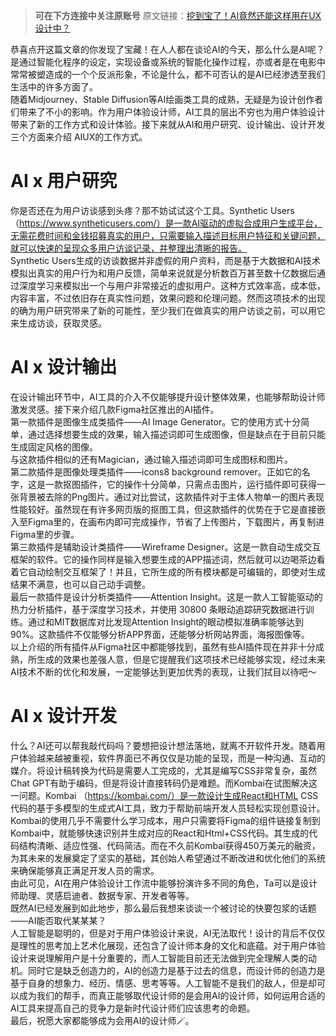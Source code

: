 <blockquote>
<p><strong>可在下方连接中关注原账号</strong> 
原文链接：<a href="https://mp.weixin.qq.com/s/1KS-_ahQBS46mqc-nZgMGQ">挖到宝了！AI竟然还能这样用在UX设计中？</a></p>
</blockquote>
<p><img src="https://cdn.nlark.com/yuque/0/2023/png/275935/1699277121842-64a98ea4-54a2-4c09-8f63-151121a23e5f.png#averageHue=%236e7158&amp;clientId=uc9c0cbb8-17f0-4&amp;from=paste&amp;id=ud22f5793&amp;originHeight=1053&amp;originWidth=1035&amp;originalType=url&amp;ratio=2&amp;rotation=0&amp;showTitle=false&amp;status=done&amp;style=none&amp;taskId=u35faf4b0-6eb2-4758-a758-4ac6f7967e8&amp;title=" alt=""><br><img src="https://cdn.nlark.com/yuque/0/2023/png/275935/1699277121881-c84e7c02-a004-476d-a147-654947f5c71c.png#averageHue=%23251507&amp;clientId=uc9c0cbb8-17f0-4&amp;from=paste&amp;id=ub11fb1a3&amp;originHeight=52&amp;originWidth=1080&amp;originalType=url&amp;ratio=2&amp;rotation=0&amp;showTitle=false&amp;status=done&amp;style=none&amp;taskId=u32d4c1c2-9912-471d-ac88-0d7a969432e&amp;title=" alt=""><br>恭喜点开这篇文章的你发现了宝藏！在人人都在谈论AI的今天，那么什么是AI呢？ 是通过智能化程序的设定，实现设备或系统的智能化操作过程，亦或者是在电影中常常被塑造成的一个个反派形象，不论是什么，都不可否认的是AI已经渗透至我们生活中的许多方面了。<br><img src="https://cdn.nlark.com/yuque/0/2023/jpeg/275935/1699277121888-5cd54952-b2bf-4ef5-9be7-ef1ac5806046.jpeg#averageHue=%23eaeaea&amp;clientId=uc9c0cbb8-17f0-4&amp;from=paste&amp;id=ud3073a85&amp;originHeight=173&amp;originWidth=642&amp;originalType=url&amp;ratio=2&amp;rotation=0&amp;showTitle=false&amp;status=done&amp;style=none&amp;taskId=ud474a621-f0bc-4e0b-aa94-d3386cb1ac0&amp;title=" alt=""><br>随着Midjourney、Stable Diffusion等AI绘画类工具的成熟，无疑是为设计创作者们带来了不小的影响。作为用户体验设计师，AI工具的层出不穷也为用户体验设计带来了新的工作方式和设计体验。接下来就从AI和用户研究、设计输出、设计开发三个方面来介绍 AIUX的工作方式。</p>
<p><a name="s95jU"></a></p>
<h1 id="ai-x-用户研究">AI x 用户研究</h1>
<p>你是否还在为用户访谈感到头疼？那不妨试试这个工具。Synthetic Users（<a href="https://www.syntheticusers.com/%EF%BC%89%E6%98%AF%E4%B8%80%E6%AC%BEAI%E9%A9%B1%E5%8A%A8%E7%9A%84%E8%99%9A%E6%8B%9F%E5%90%88%E6%88%90%E7%94%A8%E6%88%B7%E7%94%9F%E6%88%90%E5%B9%B3%E5%8F%B0%EF%BC%8C%E6%97%A0%E9%9C%80%E8%8A%B1%E8%B4%B9%E6%97%B6%E9%97%B4%E5%92%8C%E9%87%91%E9%92%B1%E6%8B%9B%E5%8B%9F%E7%9C%9F%E5%AE%9E%E7%9A%84%E7%94%A8%E6%88%B7%EF%BC%8C%E5%8F%AA%E9%9C%80%E8%A6%81%E8%BE%93%E5%85%A5%E6%8F%8F%E8%BF%B0%E7%9B%AE%E6%A0%87%E7%94%A8%E6%88%B7%E7%89%B9%E5%BE%81%E5%92%8C%E5%85%B3%E9%94%AE%E9%97%AE%E9%A2%98%EF%BC%8C%E5%B0%B1%E5%8F%AF%E4%BB%A5%E5%BF%AB%E9%80%9F%E7%9A%84%E5%91%88%E7%8E%B0%E4%BC%97%E5%A4%9A%E7%94%A8%E6%88%B7%E8%AE%BF%E8%B0%88%E8%AE%B0%E5%BD%95%EF%BC%8C%E5%B9%B6%E6%95%B4%E7%90%86%E5%87%BA%E6%B8%85%E6%99%B0%E7%9A%84%E6%8A%A5%E5%91%8A%E3%80%82">https://www.syntheticusers.com/）是一款AI驱动的虚拟合成用户生成平台，无需花费时间和金钱招募真实的用户，只需要输入描述目标用户特征和关键问题，就可以快速的呈现众多用户访谈记录，并整理出清晰的报告。</a><br><img src="https://cdn.nlark.com/yuque/0/2023/png/275935/1699277121891-a6317273-4664-4ecd-95d2-1dea5c17c05d.png#averageHue=%233b3c55&amp;clientId=uc9c0cbb8-17f0-4&amp;from=paste&amp;id=u2588ccaa&amp;originHeight=519&amp;originWidth=1080&amp;originalType=url&amp;ratio=2&amp;rotation=0&amp;showTitle=false&amp;status=done&amp;style=none&amp;taskId=u2e4a9200-0bf7-4d5f-b54c-939b98c9913&amp;title=" alt=""><br><img src="https://cdn.nlark.com/yuque/0/2023/png/275935/1699277121827-a8970dfb-150b-4b4d-af1a-b4adbc78f771.png#averageHue=%23faf8ed&amp;clientId=uc9c0cbb8-17f0-4&amp;from=paste&amp;id=u26a31986&amp;originHeight=79&amp;originWidth=1080&amp;originalType=url&amp;ratio=2&amp;rotation=0&amp;showTitle=false&amp;status=done&amp;style=none&amp;taskId=u92da06ee-dbca-4fb4-9e3b-ab3303e3c99&amp;title=" alt=""><br>Synthetic Users生成的访谈数据并非虚假的用户资料，而是基于大数据和AI技术模拟出真实的用户行为和用户反馈，简单来说就是分析数百万甚至数十亿数据后通过深度学习来模拟出一个与用户非常接近的虚拟用户。这种方式效率高，成本低，内容丰富，不过依旧存在真实性问题，效果问题和伦理问题。然而这项技术的出现的确为用户研究带来了新的可能性，至少我们在做真实的用户访谈之前，可以用它来生成访谈，获取灵感。<br><img src="https://cdn.nlark.com/yuque/0/2023/png/275935/1699277122102-3e8e122d-f530-4192-a384-e835fe1f35b0.png#averageHue=%23858988&amp;clientId=uc9c0cbb8-17f0-4&amp;from=paste&amp;id=ud62203ac&amp;originHeight=372&amp;originWidth=1080&amp;originalType=url&amp;ratio=2&amp;rotation=0&amp;showTitle=false&amp;status=done&amp;style=none&amp;taskId=u8afccde2-8133-48ff-9d4b-4667b82de44&amp;title=" alt=""><br><img src="https://cdn.nlark.com/yuque/0/2023/png/275935/1699277122248-68210e35-e6d0-423e-b0a2-993e5184e8f8.png#averageHue=%23f0efe3&amp;clientId=uc9c0cbb8-17f0-4&amp;from=paste&amp;id=u7bb51127&amp;originHeight=79&amp;originWidth=1080&amp;originalType=url&amp;ratio=2&amp;rotation=0&amp;showTitle=false&amp;status=done&amp;style=none&amp;taskId=u6c0f4133-585a-449c-89d0-c052d341978&amp;title=" alt="">
<a name="Kc74Z"></a></p>
<h1 id="ai-x-设计输出">AI x 设计输出</h1>
<p>在设计输出环节中，AI工具的介入不仅能够提升设计整体效果，也能够帮助设计师激发灵感。接下来介绍几款Figma社区推出的AI插件。<br>第一款插件是图像生成类插件——AI Image Generator。它的使用方式十分简单，通过选择想要生成的效果，输入描述词即可生成图像，但是缺点在于目前只能生成固定风格的图像。<br><img src="https://cdn.nlark.com/yuque/0/2023/png/275935/1699277122265-70ff7a47-b18b-471b-961d-701a639fb579.png#averageHue=%2369aeae&amp;clientId=uc9c0cbb8-17f0-4&amp;from=paste&amp;id=u9b26a66a&amp;originHeight=995&amp;originWidth=1080&amp;originalType=url&amp;ratio=2&amp;rotation=0&amp;showTitle=false&amp;status=done&amp;style=none&amp;taskId=udab415be-7f05-4e78-a71a-f68cb033845&amp;title=" alt=""><br><img src="https://cdn.nlark.com/yuque/0/2023/png/275935/1699277122299-1e76137d-3e61-409d-b666-4dbd89e51827.png#averageHue=%23f3f2e6&amp;clientId=uc9c0cbb8-17f0-4&amp;from=paste&amp;id=u8aeea67c&amp;originHeight=79&amp;originWidth=1080&amp;originalType=url&amp;ratio=2&amp;rotation=0&amp;showTitle=false&amp;status=done&amp;style=none&amp;taskId=u53cc58f7-b55e-46fb-b41f-5786695ee8d&amp;title=" alt=""><br>与这款插件相似的还有Magician，通过输入描述词即可生成图标和图片。<br><img src="https://cdn.nlark.com/yuque/0/2023/png/275935/1699277122446-5a120ee1-2ced-44db-b45f-8ec3ddf71ad2.png#averageHue=%23e1e1e0&amp;clientId=uc9c0cbb8-17f0-4&amp;from=paste&amp;id=u426d6705&amp;originHeight=975&amp;originWidth=1080&amp;originalType=url&amp;ratio=2&amp;rotation=0&amp;showTitle=false&amp;status=done&amp;style=none&amp;taskId=uc0c03ecf-181a-4028-94e8-c32d7123176&amp;title=" alt=""><br><img src="https://cdn.nlark.com/yuque/0/2023/png/275935/1699277122587-6cc256ee-bd50-445d-aeae-d6f7fc63b986.png#averageHue=%23f6f4e8&amp;clientId=uc9c0cbb8-17f0-4&amp;from=paste&amp;id=uce90c34e&amp;originHeight=79&amp;originWidth=1080&amp;originalType=url&amp;ratio=2&amp;rotation=0&amp;showTitle=false&amp;status=done&amp;style=none&amp;taskId=u22a01d15-8d38-4138-95ce-f9e49c12922&amp;title=" alt=""><br>第二款插件是图像处理类插件——icons8 background remover。正如它的名字，这是一款抠图插件，它的操作十分简单，只需点击图片，运行插件即可获得一张背景被去除的Png图片。通过对比尝试，这款插件对于主体人物单一的图片表现性能较好。虽然现在有许多网页版的抠图工具，但这款插件的优势在于它是直接嵌入至Figma里的，在画布内即可完成操作，节省了上传图片，下载图片，再复制进Figma里的步骤。<br><img src="https://cdn.nlark.com/yuque/0/2023/png/275935/1699277122534-bbe83f23-4d10-48ba-93b3-38a49bc8897b.png#averageHue=%23beccaf&amp;clientId=uc9c0cbb8-17f0-4&amp;from=paste&amp;id=u326610c2&amp;originHeight=575&amp;originWidth=1080&amp;originalType=url&amp;ratio=2&amp;rotation=0&amp;showTitle=false&amp;status=done&amp;style=none&amp;taskId=ub440d445-aaad-41e9-bc52-9566a54d231&amp;title=" alt=""><br><img src="https://cdn.nlark.com/yuque/0/2023/png/275935/1699277122592-8e40e971-54d2-4017-b116-24afadb1b217.png#averageHue=%23f7f5ea&amp;clientId=uc9c0cbb8-17f0-4&amp;from=paste&amp;id=u2be62fea&amp;originHeight=79&amp;originWidth=1080&amp;originalType=url&amp;ratio=2&amp;rotation=0&amp;showTitle=false&amp;status=done&amp;style=none&amp;taskId=u8ac87330-4c17-4d43-a8e9-b22478126e7&amp;title=" alt=""><br>第三款插件是辅助设计类插件——Wireframe Designer。这是一款自动生成交互框架的软件。它的操作同样是输入想要生成的APP描述词，然后就可以边喝茶边看着它自动绘制交互框架了！并且，它所生成的所有模块都是可编辑的，即使对生成结果不满意，也可以自己动手调整。<br><img src="https://cdn.nlark.com/yuque/0/2023/png/275935/1699277122908-1c1adbc1-a4cc-4887-95d3-ec0053ed7767.png#averageHue=%23f0f0f0&amp;clientId=uc9c0cbb8-17f0-4&amp;from=paste&amp;id=u8dc760bc&amp;originHeight=667&amp;originWidth=1080&amp;originalType=url&amp;ratio=2&amp;rotation=0&amp;showTitle=false&amp;status=done&amp;style=none&amp;taskId=ua16726fb-0bbe-44dd-9c15-74e31d144c8&amp;title=" alt=""><br><img src="https://cdn.nlark.com/yuque/0/2023/png/275935/1699277122961-60bee660-5d8c-4877-82e8-b9ae0f6317d4.png#averageHue=%23f9f7eb&amp;clientId=uc9c0cbb8-17f0-4&amp;from=paste&amp;id=ua1d5967b&amp;originHeight=79&amp;originWidth=1080&amp;originalType=url&amp;ratio=2&amp;rotation=0&amp;showTitle=false&amp;status=done&amp;style=none&amp;taskId=uff083907-4ebc-4a4d-8c28-782b5759233&amp;title=" alt=""><br><img src="https://cdn.nlark.com/yuque/0/2023/png/275935/1699277123072-df1ef8fa-a551-4312-900f-62854bd238af.png#averageHue=%23f3f3f3&amp;clientId=uc9c0cbb8-17f0-4&amp;from=paste&amp;id=u33902892&amp;originHeight=659&amp;originWidth=1080&amp;originalType=url&amp;ratio=2&amp;rotation=0&amp;showTitle=false&amp;status=done&amp;style=none&amp;taskId=u4cb9d190-38f4-4b2a-9c92-a8dc1e6e7b2&amp;title=" alt=""><br><img src="https://cdn.nlark.com/yuque/0/2023/png/275935/1699277123086-6eadb877-02a0-4531-885b-cc4a850b5fb5.png#averageHue=%23f3f1e6&amp;clientId=uc9c0cbb8-17f0-4&amp;from=paste&amp;id=u6659d79d&amp;originHeight=79&amp;originWidth=1080&amp;originalType=url&amp;ratio=2&amp;rotation=0&amp;showTitle=false&amp;status=done&amp;style=none&amp;taskId=ub7a03546-8ad6-4cac-b2f5-2e7a31bcc00&amp;title=" alt=""><br>最后一款插件是设计分析类插件——Attention Insight。这是一款人工智能驱动的热力分析插件，基于深度学习技术，并使用 30800 条眼动追踪研究数据进行训练。通过和MIT数据库对比发现Attention Insight的眼动模拟准确率能够达到90%。这款插件不仅能够分析APP界面，还能够分析网站界面，海报图像等。<br><img src="https://cdn.nlark.com/yuque/0/2023/png/275935/1699277123069-bdc13140-d1f4-4f25-8fe2-889725d50f3a.png#averageHue=%23bbd3e3&amp;clientId=uc9c0cbb8-17f0-4&amp;from=paste&amp;id=u06fb7ee3&amp;originHeight=677&amp;originWidth=1080&amp;originalType=url&amp;ratio=2&amp;rotation=0&amp;showTitle=false&amp;status=done&amp;style=none&amp;taskId=uaf3686f7-b1ac-472f-a22f-2931752d09d&amp;title=" alt=""><br><img src="https://cdn.nlark.com/yuque/0/2023/png/275935/1699277123284-d050f0c2-ad28-49ea-9e9b-02e51aef5346.png#averageHue=%23faf8ec&amp;clientId=uc9c0cbb8-17f0-4&amp;from=paste&amp;id=ud0904dea&amp;originHeight=79&amp;originWidth=1080&amp;originalType=url&amp;ratio=2&amp;rotation=0&amp;showTitle=false&amp;status=done&amp;style=none&amp;taskId=uc3350d92-01de-4aef-9a6f-2e8491d2e13&amp;title=" alt=""><br><img src="https://cdn.nlark.com/yuque/0/2023/png/275935/1699277123449-d84e1c84-5859-41ed-9b35-9e0f4857b551.png#averageHue=%23cac487&amp;clientId=uc9c0cbb8-17f0-4&amp;from=paste&amp;id=u906c98d2&amp;originHeight=523&amp;originWidth=1080&amp;originalType=url&amp;ratio=2&amp;rotation=0&amp;showTitle=false&amp;status=done&amp;style=none&amp;taskId=u2f9b7c27-aacb-4ab2-a5ac-d7db9c6a0c0&amp;title=" alt=""><br><img src="https://cdn.nlark.com/yuque/0/2023/png/275935/1699277123489-e13e38c2-6166-475a-8a6a-87169e71a446.png#averageHue=%23f4f2e6&amp;clientId=uc9c0cbb8-17f0-4&amp;from=paste&amp;id=ubb47dc63&amp;originHeight=79&amp;originWidth=1080&amp;originalType=url&amp;ratio=2&amp;rotation=0&amp;showTitle=false&amp;status=done&amp;style=none&amp;taskId=uc4fb4631-5f90-4dae-87b7-81cdfbb2528&amp;title=" alt=""><br>以上介绍的所有插件从Figma社区中都能够找到，虽然有些AI插件现在并非十分成熟，所生成的效果也差强人意，但是它提醒我们这项技术已经能够实现，经过未来AI技术不断的优化和发展，一定能够达到更加优秀的表现，让我们拭目以待吧～
<a name="lE684"></a></p>
<h1 id="ai-x-设计开发">AI x 设计开发</h1>
<p>什么？AI还可以帮我敲代码吗？要想把设计想法落地，就离不开软件开发。随着用户体验越来越被重视，软件界面已不再仅仅是功能的呈现，而是一种沟通、互动的媒介。将设计稿转换为代码是需要人工完成的，尤其是编写CSS非常复杂，虽然Chat GPT有助于编码，但是将设计直接转码仍是难题。而Kombai在试图解决这一问题。Kombai （<a href="https://kombai.com/%EF%BC%89%E6%98%AF%E4%B8%80%E6%AC%BE%E8%AE%BE%E8%AE%A1%E7%94%9F%E6%88%90React%E5%92%8CHTML">https://kombai.com/）是一款设计生成React和HTML</a> CSS代码的基于多模型的生成式AI工具，致力于帮助前端开发人员轻松实现创意设计。<br><img src="https://cdn.nlark.com/yuque/0/2023/png/275935/1699277123429-430083f6-d672-4dc9-95a2-d1d1734f3008.png#averageHue=%235d4722&amp;clientId=uc9c0cbb8-17f0-4&amp;from=paste&amp;id=u1b5e0960&amp;originHeight=521&amp;originWidth=1080&amp;originalType=url&amp;ratio=2&amp;rotation=0&amp;showTitle=false&amp;status=done&amp;style=none&amp;taskId=u89fff5b6-38fd-48af-a210-af328cd893f&amp;title=" alt=""><br><img src="https://cdn.nlark.com/yuque/0/2023/png/275935/1699277123618-7e193ba3-8093-4065-91e2-bad85726925f.png#averageHue=%23fdfbef&amp;clientId=uc9c0cbb8-17f0-4&amp;from=paste&amp;id=u1d851df0&amp;originHeight=79&amp;originWidth=1080&amp;originalType=url&amp;ratio=2&amp;rotation=0&amp;showTitle=false&amp;status=done&amp;style=none&amp;taskId=u982f8fb0-d083-4923-a460-95a3e56dc05&amp;title=" alt=""><br>Kombai的使用几乎不需要什么学习成本，用户只需要将Figma的组件链接复制到Kombai中，就能够快速识别并生成对应的React和Html+CSS代码。其生成的代码结构清晰、适应性强、代码简洁。而在不久前Kombai获得450万美元的融资，为其未来的发展奠定了坚实的基础，其创始人希望通过不断改进和优化他们的系统来确保能够真正满足开发人员的需求。<br><img src="https://cdn.nlark.com/yuque/0/2023/png/275935/1699277123602-bd575e4b-9861-4bc9-854a-ebea7fd6746e.png#averageHue=%23368557&amp;clientId=uc9c0cbb8-17f0-4&amp;from=paste&amp;id=ub77713cb&amp;originHeight=555&amp;originWidth=1080&amp;originalType=url&amp;ratio=2&amp;rotation=0&amp;showTitle=false&amp;status=done&amp;style=none&amp;taskId=u45fbb41c-efd4-4fda-88dd-b584dccd7f8&amp;title=" alt=""><br><img src="https://cdn.nlark.com/yuque/0/2023/png/275935/1699277123877-c7e22566-c85b-4fda-9831-439392cf83bb.png#averageHue=%23f3f1e5&amp;clientId=uc9c0cbb8-17f0-4&amp;from=paste&amp;id=u73ba38d4&amp;originHeight=79&amp;originWidth=1080&amp;originalType=url&amp;ratio=2&amp;rotation=0&amp;showTitle=false&amp;status=done&amp;style=none&amp;taskId=ud7a7799a-5be5-40ea-b457-40558c4d84d&amp;title=" alt=""><br>由此可见，AI在用户体验设计工作流中能够扮演许多不同的角色，Ta可以是设计师助理、灵感启迪者、数据专家、开发者等等。<br><img src="https://cdn.nlark.com/yuque/0/2023/jpeg/275935/1699277123912-8b9741e0-653d-4de4-aeec-df3ae10b1e20.jpeg#averageHue=%23eae8e3&amp;clientId=uc9c0cbb8-17f0-4&amp;from=paste&amp;id=u57728162&amp;originHeight=172&amp;originWidth=642&amp;originalType=url&amp;ratio=2&amp;rotation=0&amp;showTitle=false&amp;status=done&amp;style=none&amp;taskId=uced2c886-15a7-4888-b400-4b62c27b21c&amp;title=" alt=""><br>既然AI已经发展到如此地步，那么最后我想来谈谈一个被讨论的快要包浆的话题——AI能否取代某某某？<br>人工智能是聪明的，但是对于用户体验设计来说，AI无法取代！设计的背后不仅仅是理性的思考加上艺术化展现，还包含了设计师本身的文化和底蕴。对于用户体验设计来说理解用户是十分重要的，而人工智能目前还无法做到完全理解人类的动机。同时它是缺乏创造力的，AI的创造力是基于过去的信息，而设计师的创造力是基于自身的想象力、经历、情感、思考等等。人工智能不是我们的敌人，但是却可以成为我们的帮手，而真正能够取代设计师的是会用AI的设计师，如何运用合适的AI工具来提高自己的竞争力是新时代设计师们应该思考的命题。<br>最后，祝愿大家都能够成为会用AI的设计师🪄。<br><img src="https://cdn.nlark.com/yuque/0/2023/jpeg/275935/1699277123851-0204d80e-2a22-4ba4-ac49-547ce950dfe2.jpeg#averageHue=%23fbfbfa&amp;clientId=uc9c0cbb8-17f0-4&amp;from=paste&amp;height=224&amp;id=u7b12257f&amp;originHeight=544&amp;originWidth=1080&amp;originalType=url&amp;ratio=2&amp;rotation=0&amp;showTitle=false&amp;status=done&amp;style=none&amp;taskId=u912aa39e-f18e-4895-811c-71874a78ea8&amp;title=&amp;width=444" alt=""></p>
